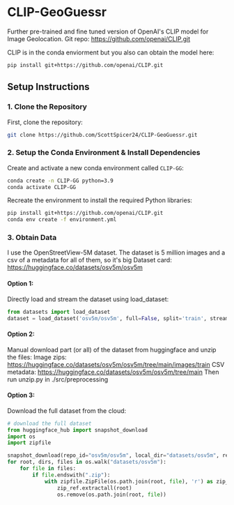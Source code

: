 # CLIP-GeoGuessr
Further pre-trained and fine tuned version of OpenAI's CLIP model for Image Geolocation. 
Git repo: https://github.com/openai/CLIP.git 

CLIP is in the conda enviorment but you also can obtain the model here:
```bash
pip install git+https://github.com/openai/CLIP.git 
```

## Setup Instructions

### 1. Clone the Repository
First, clone the repository:

```bash
git clone https://github.com/ScottSpicer24/CLIP-GeoGuessr.git
```

### 2. Setup the Conda Environment & Install Dependencies
Create and activate a new conda environment called `CLIP-GG`:

```bash
conda create -n CLIP-GG python=3.9
conda activate CLIP-GG
```

Recreate the environment to install the required Python libraries:
```bash
pip install git+https://github.com/openai/CLIP.git 
conda env create -f environment.yml
```

### 3. Obtain Data
I use the OpenStreetView-5M dataset. The dataset is 5 million images and a csv of a metadata for all of them, so it's big
Dataset card: https://huggingface.co/datasets/osv5m/osv5m

#### Option 1:
Directly load and stream the dataset using load_dataset:
```python
from datasets import load_dataset
dataset = load_dataset('osv5m/osv5m', full=False, split='train', streaming=True)
```

#### Option 2:
Manual download part (or all) of the dataset from huggingface and unzip the files:
Image zips: https://huggingface.co/datasets/osv5m/osv5m/tree/main/images/train
CSV metadata: https://huggingface.co/datasets/osv5m/osv5m/tree/main
Then run unzip.py in ./src/preprocessing

#### Option 3:
Download the full dataset from the cloud:
```python
# download the full dataset
from huggingface_hub import snapshot_download
import os
import zipfile

snapshot_download(repo_id="osv5m/osv5m", local_dir="datasets/osv5m", repo_type='dataset')
for root, dirs, files in os.walk("datasets/osv5m"):
    for file in files:
        if file.endswith(".zip"):
            with zipfile.ZipFile(os.path.join(root, file), 'r') as zip_ref:
                zip_ref.extractall(root)
                os.remove(os.path.join(root, file))


```
